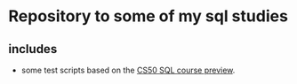 # Repository to some of my sql studies

## includes

- some test scripts based on the [CS50 SQL course preview](https://cs50.harvard.edu/sql/2023/).


